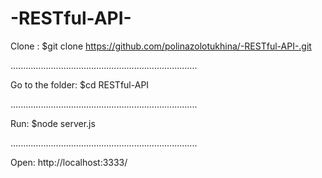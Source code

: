 # -RESTful-API-





Clone : 
$git clone https://github.com/polinazolotukhina/-RESTful-API-.git


..........................................................................

Go to the folder:
$cd RESTful-API


..........................................................................

Run:
$node server.js


..........................................................................


Open:
http://localhost:3333/
 
